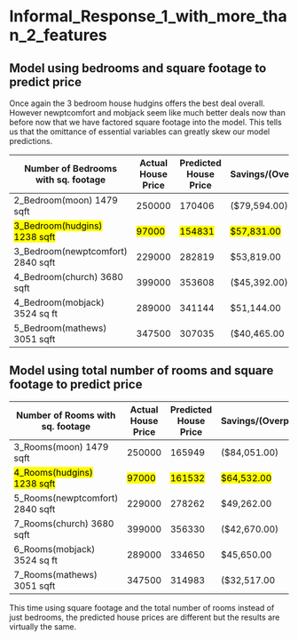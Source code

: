 # Informal_Response_1_with_more_than_2_features

## Model using bedrooms and square footage to predict price

Once again the 3 bedroom house hudgins offers the best deal overall. However newptcomfort and mobjack seem like much better deals now than before now that we have factored square footage into the model. This tells us that the omittance of essential variables can greatly skew our model predictions.

| Number of Bedrooms with sq. footage       | Actual House Price  |	Predicted House Price |	Savings/(Overpayment) |
| -------------------                       | --------------------| ----------------------| ----------------------|
|2_Bedroom(moon) 1479 sqft                  |250000	              |170406	                |($79,594.00)           |
|<mark>3_Bedroom(hudgins) 1238 sqft </mark>	|<mark>97000 </mark>  |<mark>154831 </mark>   |<mark>	$57,831.00 </mark> |
|3_Bedroom(newptcomfort) 2840 sqft          |229000               |	282819                |	$53,819.00             | 
|4_Bedroom(church) 3680 sqft	              |399000               |	353608	              |($45,392.00)           |
|4_Bedroom(mobjack) 3524 sq ft              |	289000	            |341144	                |$51,144.00             |
|5_Bedroom(mathews) 3051 sqft               |	347500              |	307035	              |($40,465.00             | 



## Model using total number of rooms and square footage to predict price

| Number of Rooms with sq. footage       | Actual House Price  |	Predicted House Price |	Savings/(Overpayment) |
| -------------------                       | --------------------| ----------------------| ----------------------|
|3_Rooms(moon) 1479 sqft                  |250000	              |165949	                |($84,051.00)           |
|<mark>4_Rooms(hudgins) 1238 sqft </mark>	|<mark>97000 </mark>  |<mark>161532 </mark>   |<mark>	$64,532.00 </mark> |
|5_Rooms(newptcomfort) 2840 sqft          |229000               |	278262                |	$49,262.00             | 
|7_Rooms(church) 3680 sqft	              |399000               |	356330	              |($42,670.00)           |
|6_Rooms(mobjack) 3524 sq ft              |	289000	            |334650	                |$45,650.00             |
|7_Rooms(mathews) 3051 sqft               |	347500              |	314983	              |($32,517.00             | 


This time using square footage and the total number of rooms instead of just bedrooms, the predicted house prices are different but the results are virtually the same. 
